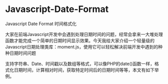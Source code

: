 # Javascript-Date-Format
Javascript Date Format 时间格式化

大家在前端Javascript开发中会遇到处理日期时间的问题，经常会拿来一大堆处理函数才能完成一个简单的日期时间显示效果。今天我给大家介绍一个轻量级的Javascript日期处理类库：moment.js，使用它可以轻松解决前端开发中遇到的种种日期时间问题

支持字符串、Date、时间戳以及数组等格式，可以像PHP的date()函数一样，格式化日期时间，计算相对时间，获取特定时间后的日期时间等等，本文有如下举例。

